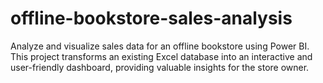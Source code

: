 # offline-bookstore-sales-analysis
Analyze and visualize sales data for an offline bookstore using Power BI. This project transforms an existing Excel database into an interactive and user-friendly dashboard, providing valuable insights for the store owner.
